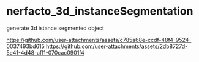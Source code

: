 # nerfacto_3d_instanceSegmentation
generate 3d istance segmented object




https://github.com/user-attachments/assets/c785a68e-ccdf-48f4-9524-0037493bd615
https://github.com/user-attachments/assets/2db8727d-5e41-4d48-aff1-070cac0901f4

